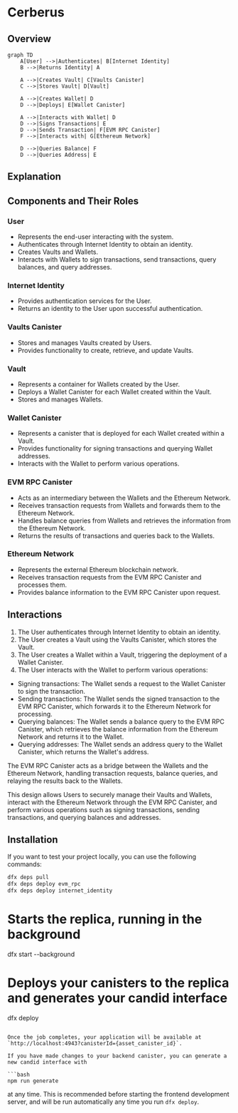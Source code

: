 # Cerberus


## Overview

```mermaid
graph TD
    A[User] -->|Authenticates| B[Internet Identity]
    B -->|Returns Identity| A
    
    A -->|Creates Vault| C[Vaults Canister]
    C -->|Stores Vault| D[Vault]
    
    A -->|Creates Wallet| D
    D -->|Deploys| E[Wallet Canister]
    
    A -->|Interacts with Wallet| D
    D -->|Signs Transactions| E
    D -->|Sends Transaction| F[EVM RPC Canister]
    F -->|Interacts with| G[Ethereum Network]
    
    D -->|Queries Balance| F
    D -->|Queries Address| E
```

## Explanation
## Components and Their Roles

### User
- Represents the end-user interacting with the system.
- Authenticates through Internet Identity to obtain an identity.
- Creates Vaults and Wallets.
- Interacts with Wallets to sign transactions, send transactions, query balances, and query addresses.

### Internet Identity
- Provides authentication services for the User.
- Returns an identity to the User upon successful authentication.

### Vaults Canister
- Stores and manages Vaults created by Users.
- Provides functionality to create, retrieve, and update Vaults.

### Vault
- Represents a container for Wallets created by the User.
- Deploys a Wallet Canister for each Wallet created within the Vault.
- Stores and manages Wallets.

### Wallet Canister
- Represents a canister that is deployed for each Wallet created within a Vault.
- Provides functionality for signing transactions and querying Wallet addresses.
- Interacts with the Wallet to perform various operations.

### EVM RPC Canister
- Acts as an intermediary between the Wallets and the Ethereum Network.
- Receives transaction requests from Wallets and forwards them to the Ethereum Network.
- Handles balance queries from Wallets and retrieves the information from the Ethereum Network.
- Returns the results of transactions and queries back to the Wallets.

### Ethereum Network
- Represents the external Ethereum blockchain network.
- Receives transaction requests from the EVM RPC Canister and processes them.
- Provides balance information to the EVM RPC Canister upon request.

## Interactions

1. The User authenticates through Internet Identity to obtain an identity.
2. The User creates a Vault using the Vaults Canister, which stores the Vault.
3. The User creates a Wallet within a Vault, triggering the deployment of a Wallet Canister.
4. The User interacts with the Wallet to perform various operations:
  - Signing transactions: The Wallet sends a request to the Wallet Canister to sign the transaction.
  - Sending transactions: The Wallet sends the signed transaction to the EVM RPC Canister, which forwards it to the Ethereum Network for processing.
  - Querying balances: The Wallet sends a balance query to the EVM RPC Canister, which retrieves the balance information from the Ethereum Network and returns it to the Wallet.
  - Querying addresses: The Wallet sends an address query to the Wallet Canister, which returns the Wallet's address.

The EVM RPC Canister acts as a bridge between the Wallets and the Ethereum Network, handling transaction requests, balance queries, and relaying the results back to the Wallets.

This design allows Users to securely manage their Vaults and Wallets, interact with the Ethereum Network through the EVM RPC Canister, and perform various operations such as signing transactions, sending transactions, and querying balances and addresses.

## Installation
If you want to test your project locally, you can use the following commands:

```bash
dfx deps pull
dfx deps deploy evm_rpc
dfx deps deploy internet_identity
```

# Starts the replica, running in the background
dfx start --background

# Deploys your canisters to the replica and generates your candid interface
dfx deploy
```

Once the job completes, your application will be available at `http://localhost:4943?canisterId={asset_canister_id}`.

If you have made changes to your backend canister, you can generate a new candid interface with

```bash
npm run generate
```

at any time. This is recommended before starting the frontend development server, and will be run automatically any time you run `dfx deploy`.

